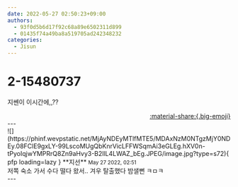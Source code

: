 ```yaml
---
date: 2022-05-27 02:50:23+09:00
authors:
  - 93f0d5b6d17f92c68a89e6502311d899
  - 01435f74a49ba8a519705ad242348232
categories:
  - Jisun
---
```


# 2-15480737

<div class="post-container" markdown="1">
<div class="content-container md-sidebar__scrollwrap" markdown="1">

지쎈이 이시간에,,??

</div>
</div>

<div style="text-align: right;" markdown="1">
<a href="https://weverse.io/fromis9/fanpost/2-15480737" style="text-align: right;">:material-share:{.big-emoji}</a>
</div>
---

<div class="comments-container md-sidebar__scrollwrap" markdown="1">
<div class="comment" markdown="1">
<div class='id-container' markdown="1">
![](https://phinf.wevpstatic.net/MjAyNDEyMTlfMTE5/MDAxNzM0NTgzMjY0NDEy.08FClE9gxLY-99LscoMUgQbKnrVicLFFWSqmAi3eGLEg.hXV0n-tPyoIqjwYMPRrQ8Zn9aHvy3-B2llL4LWAZ_bEg.JPEG/image.jpg?type=s72){ pfp loading=lazy }
**<span class="artist">지선</span>** <small>May 27 2022, 02:51</small><br>
</div>
<div class='comment-body' markdown="1">
저쪽 숙소 가서 수다 떨다 왔서.. 겨우 탈출했다 밤샐뻔 ㅋㅁㅋ
</div>
</div>
</div>
---
